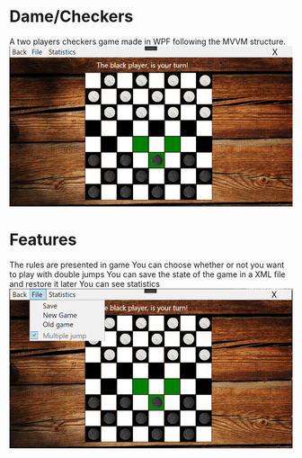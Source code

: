 # Dame/Checkers
A two players checkers game made in WPF following the MVVM structure.
![](Resources\1.png)
# Features
The rules are presented in game
You can choose whether or not you want to play with double jumps
You can save the state of the game in a XML file and restore it later
You can see statistics
![](Resources\2.png)
